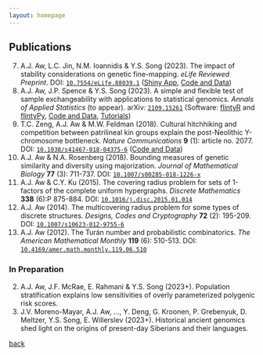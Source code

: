 ```yaml
---
layout: homepage
---
```


## Publications

7. A.J. Aw, L.C. Jin, N.M. Ioannidis & Y.S. Song (2023). The impact of stability considerations on genetic fine-mapping. *eLife Reviewed Preprint*. DOI: [`10.7554/eLife.88039.1`](https://doi.org/10.7554/eLife.88039.1) ([Shiny App](https://alan-aw.shinyapps.io/stability_v0/), [Code and Data](https://github.com/songlab-cal/StableFM))
6. A.J. Aw, J.P. Spence & Y.S. Song (2023). A simple and flexible test of sample exchangeability with applications to statistical genomics. *Annals of Applied Statistics* (to appear). arXiv: [`2109.15261`](https://arxiv.org/abs/2109.15261) (Software: [flintyR](https://cran.rstudio.com/web/packages/flintyR/index.html) and [flintyPy](https://pypi.org/project/flintypy/), [Code and Data](https://github.com/songlab-cal/flinty), [Tutorials](https://alanaw1.github.io/flintyR/))
5. T.C. Zeng, A.J. Aw & M.W. Feldman (2018). Cultural hitchhiking and competition between patrilineal kin groups explain the post-Neolithic Y-chromosome bottleneck. *Nature Communications* **9** (1): article no. 2077. DOI: [`10.1038/s41467-018-04375-6`](https://doi.org/10.1038/s41467-018-04375-6) ([Code and Data](https://github.com/alanaw1/CulturalHitchhiking))
4. A.J. Aw & N.A. Rosenberg (2018). Bounding measures of genetic similarity and diversity using majorization. *Journal of Mathematical Biology* **77** (3): 711-737. DOI: [`10.1007/s00285-018-1226-x`](https://doi.org/10.1007/s00285-018-1226-x) 
3. A.J. Aw & C.Y. Ku (2015). The covering radius problem for sets of 1-factors of the complete uniform hypergraphs. *Discrete Mathematics* **338** (6):P 875-884. DOI: [`10.1016/j.disc.2015.01.014`](https://doi.org/10.1016/j.disc.2015.01.014)
2. A.J. Aw (2014). The multicovering radius problem for some types of discrete structures. *Designs, Codes and Cryptography* **72** (2): 195-209. DOI: [`10.1007/s10623-012-9755-6`](https://doi.org/10.1007/s10623-012-9755-6)
1. A.J. Aw (2012). The Turán number and probabilistic combinatorics. *The American Mathematical Monthly* **119** (6): 510-513. DOI: [`10.4169/amer.math.monthly.119.06.510`](https://doi.org/10.4169/amer.math.monthly.119.06.510)

### In Preparation

2. A.J. Aw, J.F. McRae, E. Rahmani & Y.S. Song (2023+). Population stratification explains low sensitivities of overly parameterized polygenic risk scores. 
1. J.V. Moreno-Mayar, A.J. Aw, ..., Y. Deng, G. Kroonen, P. Grebenyuk, D. Meltzer, Y.S. Song, E. Willerslev (2023+). Historical ancient genomics shed light on the origins of present-day Siberians and their languages.


[back](./)